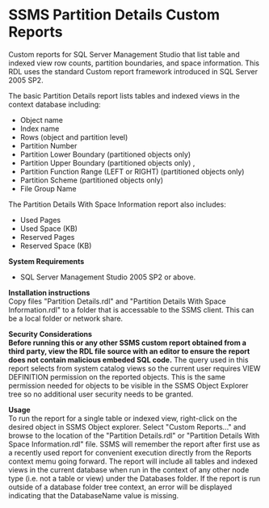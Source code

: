 # SSMS Partition Details Custom Reports
Custom reports for SQL Server Management Studio that list table and indexed view row counts, partition boundaries, and space information. This RDL uses the standard Custom report framework introduced in SQL Server 2005 SP2.

The basic Partition Details report lists tables and indexed views in the context database including: 
- Object name 
- Index name 
- Rows (object and partition level) 
- Partition Number 
- Partition Lower Boundary (partitioned objects only) 
- Partition Upper Boundary (partitioned objects only) ,
- Partition Function Range (LEFT or RIGHT) (partitioned objects only) 
- Partition Scheme (partitioned objects only) 
- File Group Name

The Partition Details With Space Information report also includes: 
- Used Pages 
- Used Space (KB) 
- Reserved Pages 
- Reserved Space (KB)

<b>System Requirements</b>
-  SQL Server Management Studio 2005 SP2 or above.

<b>Installation instructions</b><br>
Copy files "Partition Details.rdl" and "Partition Details With Space Information.rdl" to a folder that is accessable to the SSMS client. This can be a local folder or network share.

<b>Security Considerations</b><br>
<b>Before running this or any other SSMS custom report obtained from a third party, view the RDL file source with an editor to ensure the report does not contain malicious embeded SQL code.</b> The query used in this report selects from system catalog views so the current user requires VIEW DEFINITION permission on the reported objects. This is the same permission needed for objects to be visible in the SSMS Object Explorer tree so no additional user security needs to be granted.

<b>Usage</b><br>
To run the report for a single table or indexed view, right-click on the desired object in SSMS Object explorer. Select "Custom Reports..." and browse to the location of the "Partition Details.rdl" or "Partition Details With Space Information.rdl" file. SSMS will remember the report after first use as a recently used report for convenient execution directly from the Reports context memu going forward. The report will include all tables and indexed views in the current database when run in the context of any other node type (i.e. not a table or view) under the Databases folder. If the report is run outside of a database folder tree context, an error will be displayed indicating that the DatabaseName value is missing. 

